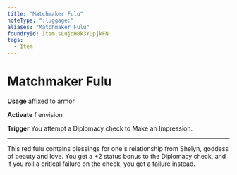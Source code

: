 ```yaml
---
title: "Matchmaker Fulu"
noteType: ":luggage:"
aliases: "Matchmaker Fulu"
foundryId: Item.sLujqH0k3YUpjkFN
tags:
  - Item
---
```


# Matchmaker Fulu

**Usage** affixed to armor

**Activate** f envision

**Trigger** You attempt a Diplomacy check to Make an Impression.

* * *

This red fulu contains blessings for one's relationship from Shelyn, goddess of beauty and love. You get a +2 status bonus to the Diplomacy check, and if you roll a critical failure on the check, you get a failure instead.
